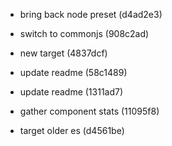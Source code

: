 * bring back node preset (d4ad2e3)

* switch to commonjs (908c2ad)

* new target (4837dcf)

* update readme (58c1489)
* update readme (1311ad7)

* gather component stats (11095f8)

* target older es (d4561be)



